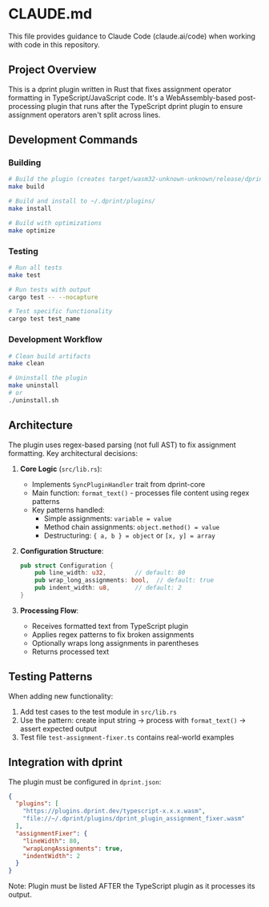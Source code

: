 # CLAUDE.md

This file provides guidance to Claude Code (claude.ai/code) when working with code in this repository.

## Project Overview

This is a dprint plugin written in Rust that fixes assignment operator formatting in TypeScript/JavaScript code. It's a WebAssembly-based post-processing plugin that runs after the TypeScript dprint plugin to ensure assignment operators aren't split across lines.

## Development Commands

### Building
```bash
# Build the plugin (creates target/wasm32-unknown-unknown/release/dprint_plugin_assignment_fixer.wasm)
make build

# Build and install to ~/.dprint/plugins/
make install

# Build with optimizations
make optimize
```

### Testing
```bash
# Run all tests
make test

# Run tests with output
cargo test -- --nocapture

# Test specific functionality
cargo test test_name
```

### Development Workflow
```bash
# Clean build artifacts
make clean

# Uninstall the plugin
make uninstall
# or
./uninstall.sh
```

## Architecture

The plugin uses regex-based parsing (not full AST) to fix assignment formatting. Key architectural decisions:

1. **Core Logic** (`src/lib.rs`):
   - Implements `SyncPluginHandler` trait from dprint-core
   - Main function: `format_text()` - processes file content using regex patterns
   - Key patterns handled:
     - Simple assignments: `variable = value`
     - Method chain assignments: `object.method() = value`
     - Destructuring: `{ a, b } = object` or `[x, y] = array`

2. **Configuration Structure**:
   ```rust
   pub struct Configuration {
       pub line_width: u32,        // default: 80
       pub wrap_long_assignments: bool,  // default: true
       pub indent_width: u8,       // default: 2
   }
   ```

3. **Processing Flow**:
   - Receives formatted text from TypeScript plugin
   - Applies regex patterns to fix broken assignments
   - Optionally wraps long assignments in parentheses
   - Returns processed text

## Testing Patterns

When adding new functionality:
1. Add test cases to the test module in `src/lib.rs`
2. Use the pattern: create input string → process with `format_text()` → assert expected output
3. Test file `test-assignment-fixer.ts` contains real-world examples

## Integration with dprint

The plugin must be configured in `dprint.json`:
```json
{
  "plugins": [
    "https://plugins.dprint.dev/typescript-x.x.x.wasm",
    "file://~/.dprint/plugins/dprint_plugin_assignment_fixer.wasm"
  ],
  "assignmentFixer": {
    "lineWidth": 80,
    "wrapLongAssignments": true,
    "indentWidth": 2
  }
}
```

Note: Plugin must be listed AFTER the TypeScript plugin as it processes its output.